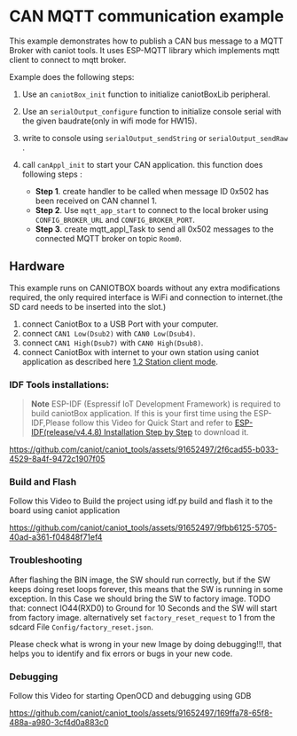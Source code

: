 # CAN MQTT communication example



This example demonstrates how to publish a CAN bus message to a MQTT Broker with caniot tools.
It uses ESP-MQTT library which implements mqtt client to connect to mqtt broker.

Example does the following steps:

1. Use an  `caniotBox_init` function to initialize caniotBoxLib peripheral.
2. Use an  `serialOutput_configure` function to initialize console serial with the given baudrate(only in wifi mode for HW15).
3. write to console using `serialOutput_sendString` or `serialOutput_sendRaw` .
4. call `canAppl_init` to start your CAN application. this function does following steps :

     * **Step 1**. create handler to be called when message ID 0x502 has been received on CAN channel 1.     
     * **Step 2**. Use `mqtt_app_start` to connect to the local broker using  `CONFIG_BROKER_URL` and `CONFIG_BROKER_PORT`.
     * **Step 3**. create mqtt_appl_Task to send all 0x502 messages to the connected MQTT broker on topic `Room0`.


## Hardware

This example runs on CANIOTBOX boards without any extra modifications required, the only required interface is WiFi and connection to internet.(the SD card needs to be inserted into the slot.)

1. connect  CaniotBox to a USB Port with your computer.
2. connect  `CAN1 Low(Dsub2)` with `CAN0 Low(Dsub4)`.
3. connect  `CAN1 High(Dsub7)` with `CAN0 High(Dsub8)`.
4. connect CaniotBox with internet to your own station using caniot application as described here [1.2 Station client mode](https://caniot-docu.readthedocs.io/en/latest/getting-started-caniot.html#wifi-connection).

### IDF Tools installations:

> **Note**
> ESP-IDF (Espressif IoT Development Framework) is required to build caniotBox application. If this is your first time using the ESP-IDF,Please follow this Video for Quick Start and refer to [ESP-IDF(release/v4.4.8) Installation Step by Step](https://docs.espressif.com/projects/esp-idf/en/v4.4.8/esp32/get-started/index.html#installation-step-by-step) to download it. 

https://github.com/caniot/caniot_tools/assets/91652497/2f6cad55-b033-4529-8a4f-9472c1907f05

### Build and Flash

Follow this Video to Build the project using idf.py build and flash it to the board using caniot application

https://github.com/caniot/caniot_tools/assets/91652497/9fbb6125-5705-40ad-a361-f04848f71ef4

### Troubleshooting

After flashing the BIN image, the SW should run correctly, but if the SW keeps doing reset loops forever, this means that the SW is running in some exception. In this Case we should bring the SW to factory image. TODO that: connect IO44(RXD0) to Ground for 10 Seconds and the SW will start from factory image. alternatively set `factory_reset_request` to 1 from the sdcard File  `Config/factory_reset.json`.

Please check what is wrong in your new Image by doing debugging!!!, that helps you to identify and fix errors or bugs in your new code.

### Debugging

Follow this Video for starting OpenOCD  and debugging using GDB

https://github.com/caniot/caniot_tools/assets/91652497/169ffa78-65f8-488a-a980-3cf4d0a883c0
